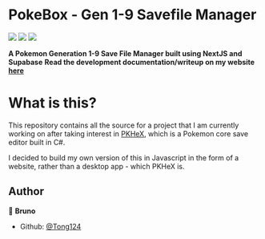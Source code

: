 # PokeBox - Gen 1-9 Savefile Manager

<a href="https://nextjs.org/"><img src="https://img.shields.io/badge/Made%20with-NextJS-black.svg"/></a>
<a href="https://tailwindcss.com/"><img src="https://img.shields.io/badge/Made%20with-TailwindCSS-blue.svg"></a>
<a href="https://supabase.com/"><img src="https://img.shields.io/badge/Made%20with-Supabase-darkgreen.svg"></a>

<strong>A Pokemon Generation 1-9 Save File Manager built using NextJS and Supabase</strong>
<strong>Read the development documentation/writeup on my website [here](https://www.brunobold.com/projects/pokebox)</strong>

# What is this?

This repository contains all the source for a project that I am currently working on after taking interest in <a href="https://github.com/kwsch/PKHeX">PKHeX</a>, which is a Pokemon core save editor built in C#.

I decided to build my own version of this in Javascript in the form of a website, rather than a desktop app - which PKHeX is.

## Author

👤 **Bruno**

- Github: [@Tong124](https://github.com/Tongy124)
